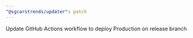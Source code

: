 ```yaml
---
"@sgcarstrends/updater": patch
---
```


Update GitHub Actions workflow to deploy Production on release branch
